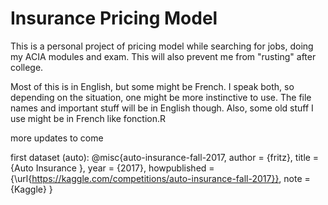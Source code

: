 # Insurance Pricing Model

This is a personal project of pricing model while searching for jobs, doing my ACIA modules and exam. This will also prevent me from "rusting" after college.

Most of this is in English, but some might be French. I speak both, so depending on the situation, one might be more instinctive to use. The file names and important stuff will be in English though. Also, some old stuff I use might be in French like fonction.R

more updates to come

first dataset (auto):
@misc{auto-insurance-fall-2017,
    author = {fritz},
    title = {Auto Insurance },
    year = {2017},
    howpublished = {\url{https://kaggle.com/competitions/auto-insurance-fall-2017}},
    note = {Kaggle}
}
